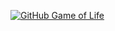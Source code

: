 [![GitHub Game of Life](https://github4life.herokuapp.com/{{username}}.gif?z=6)](https://github4life.herokuapp.com/{{username}})